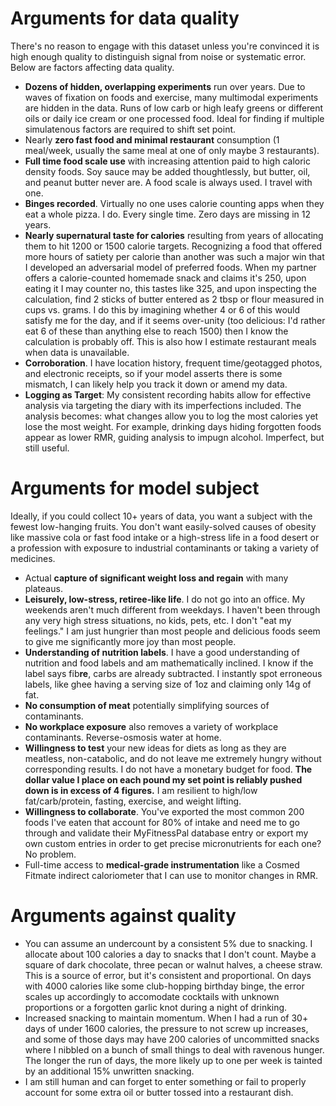 # Arguments for data quality
There's no reason to engage with this dataset unless you're convinced it is high enough quality to distinguish signal from noise or systematic error. Below are factors affecting data quality.

* **Dozens of hidden, overlapping experiments** run over years. Due to waves of fixation on foods and exercise, many multimodal experiments are hidden in the data. Runs of low carb or high leafy greens or different oils or daily ice cream or one processed food. Ideal for finding if multiple simulatenous factors are required to shift set point.
* Nearly **zero fast food and minimal restaurant** consumption (1 meal/week, usually the same meal at one of only maybe 3 restaurants).
* **Full time food scale use** with increasing attention paid to high caloric density foods. Soy sauce may be added thoughtlessly, but butter, oil, and peanut butter never are. A food scale is always used. I travel with one.
* **Binges recorded**. Virtually no one uses calorie counting apps when they eat a whole pizza. I do. Every single time. Zero days are missing in 12 years.
* **Nearly supernatural taste for calories** resulting from years of allocating them to hit 1200 or 1500 calorie targets. Recognizing a food that offered more hours of satiety per calorie than another was such a major win that I developed an adversarial model of preferred foods. When my partner offers a calorie-counted homemade snack and claims it's 250, upon eating it I may counter no, this tastes like 325, and upon inspecting the calculation, find 2 sticks of butter entered as 2 tbsp or flour measured in cups vs. grams. I do this by imagining whether 4 or 6 of this would satisfy me for the day, and if it seems over-unity (too delicious: I'd rather eat 6 of these than anything else to reach 1500) then I know the calculation is probably off. This is also how I estimate restaurant meals when data is unavailable.
* **Corroboration**. I have location history, frequent time/geotagged photos, and electronic receipts, so if your model asserts there is some mismatch, I can likely help you track it down or amend my data.
* **Logging as Target**: My consistent recording habits allow for effective analysis via targeting the diary with its imperfections included. The analysis becomes: what changes allow you to log the most calories yet lose the most weight. For example, drinking days hiding forgotten foods appear as lower RMR, guiding analysis to impugn alcohol. Imperfect, but still useful.

# Arguments for model subject
Ideally, if you could collect 10+ years of data, you want a subject with the fewest low-hanging fruits. You don't want easily-solved causes of obesity like massive cola or fast food intake or a high-stress life in a food desert or a profession with exposure to industrial contaminants or taking a variety of medicines.
* Actual **capture of significant weight loss and regain** with many plateaus.
* **Leisurely, low-stress, retiree-like life**. I do not go into an office. My weekends aren't much different from weekdays. I haven't been through any very high stress situations, no kids, pets, etc. I don't "eat my feelings." I am just hungrier than most people and delicious foods seem to give me significantly more joy than most people.
* **Understanding of nutrition labels**. I have a good understanding of nutrition and food labels and am mathematically inclined. I know if the label says fib**re**, carbs are already subtracted. I instantly spot erroneous labels, like ghee having a serving size of 1oz and claiming only 14g of fat.
* **No consumption of meat** potentially simplifying sources of contaminants.
* **No workplace exposure** also removes a variety of workplace contaminants. Reverse-osmosis water at home.
* **Willingness to test** your new ideas for diets as long as they are meatless, non-catabolic, and do not leave me extremely hungry without corresponding results. I do not have a monetary budget for food. **The dollar value I place on each pound my set point is reliably pushed down is in excess of 4 figures.** I am resilient to high/low fat/carb/protein, fasting, exercise, and weight lifting.
* **Willingness to collaborate**. You've exported the most common 200 foods I've eaten that account for 80% of intake and need me to go through and validate their MyFitnessPal database entry or export my own custom entries in order to get precise micronutrients for each one? No problem.
* Full-time access to **medical-grade instrumentation** like a Cosmed Fitmate indirect caloriometer that I can use to monitor changes in RMR.

# Arguments against quality
* You can assume an undercount by a consistent 5% due to snacking. I allocate about 100 calories a day to snacks that I don't count. Maybe a square of dark chocolate, three pecan or walnut halves, a cheese straw. This is a source of error, but it's consistent and proportional. On days with 4000 calories like some club-hopping birthday binge, the error scales up accordingly to accomodate cocktails with unknown proportions or a forgotten garlic knot during a night of drinking.
* Increased snacking to maintain momentum. When I had a run of 30+ days of under 1600 calories, the pressure to not screw up increases, and some of those days may have 200 calories of uncommitted snacks where I nibbled on a bunch of small things to deal with ravenous hunger. The longer the run of days, the more likely up to one per week is tainted by an additional 15% unwritten snacking.
* I am still human and can forget to enter something or fail to properly account for some extra oil or butter tossed into a restaurant dish.
